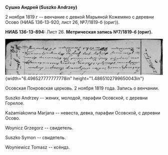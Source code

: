 **Сушко Андрей (Suszko Andrzey)**

2 ноября 1819 г -- венчание с девкой Марьяной Кожемяко с деревни Осово
(НИАБ 136-13-920, лист 26, №7/1819-б (ориг)).

**НИАБ 136-13-894:** Лист 26. **Метрическая запись №7/1819-б (ориг).**

![](./media/ad6b739b4ec5679609c7f3dc4aea54a487a84be7.png){width="6.496527777777778in"
height="1.4865102799650043in"}

Осовская Покровская церковь. 2 ноября 1819 года. Запись о венчании.

Suszko Andrzey -- жених, молодой, парафии Осовской, с деревни Горелое.

Każamiakowna Marjana -- невеста, девка, парафии Осовской, с деревни
Осово.

Woynicz Grzegorz -- свидетель.

Suszko Symon -- свидетель.

Woyniewicz Tomasz -- ксёндз.
